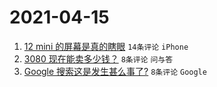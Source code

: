 # 2021-04-15

1. [12 mini 的屏幕是真的瞎眼](https://www.v2ex.com/t/770743) `14条评论` `iPhone`
1. [3080 现在能卖多少钱？](https://www.v2ex.com/t/770746) `8条评论` `问与答`
1. [Google 搜索这是发生甚么事了?](https://www.v2ex.com/t/770742) `8条评论` `Google`
